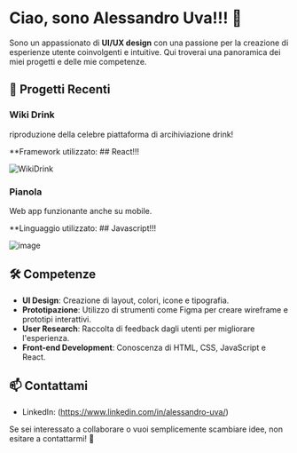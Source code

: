 # Ciao, sono Alessandro Uva!!! 👋

Sono un appassionato di **UI/UX design** con una passione per la creazione di esperienze utente coinvolgenti e intuitive. Qui troverai una panoramica dei miei progetti e delle mie competenze.

## 🎨 Progetti Recenti

### Wiki Drink
riproduzione della celebre piattaforma di arcihiviazione drink! 

**Framework utilizzato: ## React!!!

![WikiDrink](https://github.com/Alex-Uva89/Alex-Uva89/assets/96201447/759c8db0-de4b-4c9a-a804-ff619d7a90de)


### Pianola
Web app funzionante anche su mobile. 

**Linguaggio utilizzato: ## Javascript!!!

![image](https://github.com/Alex-Uva89/Alex-Uva89/assets/96201447/2f267559-efab-4370-bf3b-4b8adf5e5621)


## 🛠 Competenze

- **UI Design**: Creazione di layout, colori, icone e tipografia.
- **Prototipazione**: Utilizzo di strumenti come Figma per creare wireframe e prototipi interattivi.
- **User Research**: Raccolta di feedback dagli utenti per migliorare l'esperienza.
- **Front-end Development**: Conoscenza di HTML, CSS, JavaScript e React.

## 📫 Contattami

- LinkedIn: (https://www.linkedin.com/in/alessandro-uva/)

Se sei interessato a collaborare o vuoi semplicemente scambiare idee, non esitare a contattarmi! 🚀
